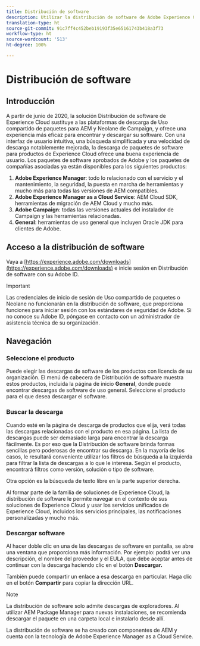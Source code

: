 ```yaml
---
title: Distribución de software
description: Utilizar la distribución de software de Adobe Experience Cloud
translation-type: ht
source-git-commit: 91c7ff4c452beb19193f35e65161743b418a3f73
workflow-type: ht
source-wordcount: '513'
ht-degree: 100%

---
```



# Distribución de software

## Introducción

A partir de junio de 2020, la solución Distribución de software de Experience Cloud sustituye a las plataformas de descarga de Uso compartido de paquetes para AEM y Neolane de Campaign, y ofrece una experiencia más eficaz para encontrar y descargar su software. Con una interfaz de usuario intuitiva, una búsqueda simplificada y una velocidad de descarga notablemente mejorada, la descarga de paquetes de software para productos de Experience Cloud ofrece una buena experiencia de usuario. Los paquetes de software aprobados de Adobe y los paquetes de compañías asociadas ya están disponibles para los siguientes productos:

1. **Adobe Experience Manager**: todo lo relacionado con el servicio y el mantenimiento, la seguridad, la puesta en marcha de herramientas y mucho más para todas las versiones de AEM compatibles.
1. **Adobe Experience Manager as a Cloud Service**: AEM Cloud SDK, herramientas de migración de AEM Cloud y mucho más.
1. **Adobe Campaign**: todas las versiones actuales del instalador de Campaign y las herramientas relacionadas.
1. **General**: herramientas de uso general que incluyen Oracle JDK para clientes de Adobe.

## Acceso a la distribución de software

Vaya a [https://experience.adobe.com/downloads](https://experience.adobe.com/downloads) e inicie sesión en Distribución de software con su Adobe ID.

>[!IMPORTANT]
>
>Las credenciales de inicio de sesión de Uso compartido de paquetes o Neolane no funcionarán en la distribución de software, que proporciona funciones para iniciar sesión con los estándares de seguridad de Adobe. Si no conoce su Adobe ID, póngase en contacto con un administrador de asistencia técnica de su organización.

## Navegación

### Seleccione el producto

Puede elegir las descargas de software de los productos con licencia de su organización. El menú de cabecera de Distribución de software muestra estos productos, incluida la página de inicio **General**, donde puede encontrar descargas de software de uso general. Seleccione el producto para el que desea descargar el software.

### Buscar la descarga

Cuando esté en la página de descarga de productos que elija, verá todas las descargas relacionadas con el producto en esa página. La lista de descargas puede ser demasiado larga para encontrar la descarga fácilmente. Es por eso que la Distribución de software brinda formas sencillas pero poderosas de encontrar su descarga. En la mayoría de los casos, le resultará conveniente utilizar los filtros de búsqueda a la izquierda para filtrar la lista de descargas a lo que le interesa. Según el producto, encontrará filtros como versión, solución o tipo de software.

Otra opción es la búsqueda de texto libre en la parte superior derecha.

Al formar parte de la familia de soluciones de Experience Cloud, la distribución de software le permite navegar en el contexto de sus soluciones de Experience Cloud y usar los servicios unificados de Experience Cloud, incluidos los servicios principales, las notificaciones personalizadas y mucho más.

### Descargar software

Al hacer doble clic en una de las descargas de software en pantalla, se abre una ventana que proporciona más información. Por ejemplo: podrá ver una descripción, el nombre del proveedor y el EULA, que debe aceptar antes de continuar con la descarga haciendo clic en el botón **Descargar.**

También puede compartir un enlace a esa descarga en particular. Haga clic en el botón **Compartir** para copiar la dirección URL.

>[!NOTE]
>
>La distribución de software solo admite descargas de exploradores. Al utilizar AEM Package Manager para nuevas instalaciones, se recomienda descargar el paquete en una carpeta local e instalarlo desde allí.

La distribución de software se ha creado con componentes de AEM y cuenta con la tecnología de Adobe Experience Manager as a Cloud Service.